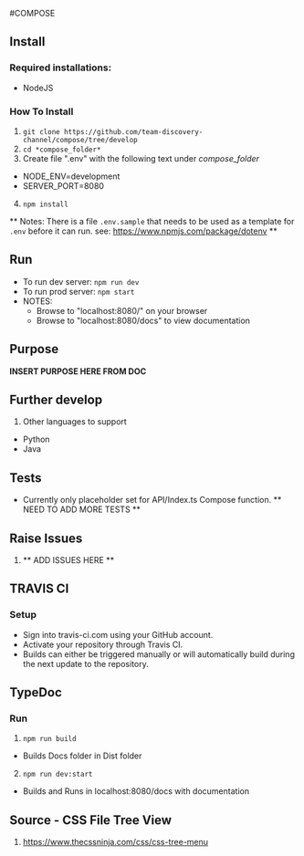 #COMPOSE

## Install
### Required installations:
* NodeJS

### How To Install
1. `git clone https://github.com/team-discovery-channel/compose/tree/develop`
2. `cd *compose_folder*`
3.  Create file ".env" with the following text under *compose_folder*
  * NODE_ENV=development
  * SERVER_PORT=8080
4. `npm install`

**  Notes: There is a file `.env.sample` that needs to be used as a template for `.env` before it can run.
see: https://www.npmjs.com/package/dotenv **

## Run
* To run dev server: `npm run dev`
* To run prod server: `npm start`
* NOTES:
  * Browse to "localhost:8080/" on your browser
  * Browse to "localhost:8080/docs" to view documentation

## Purpose
**INSERT PURPOSE HERE FROM DOC**

## Further develop
1. Other languages to support
  * Python
  * Java

## Tests
* Currently only placeholder set for API/Index.ts Compose function.
** NEED TO ADD MORE TESTS **

## Raise Issues
1. ** ADD ISSUES HERE **


## TRAVIS CI
### Setup
* Sign into travis-ci.com using your GitHub account.
* Activate your repository through Travis CI.
* Builds can either be triggered manually or will automatically build during the next update to the repository. 

## TypeDoc
### Run
1. `npm run build`
  * Builds Docs folder in Dist folder
2. `npm run dev:start`
  * Builds and Runs in localhost:8080/docs with documentation

## Source - CSS File Tree View
 1. https://www.thecssninja.com/css/css-tree-menu <Ryan Seddon>
